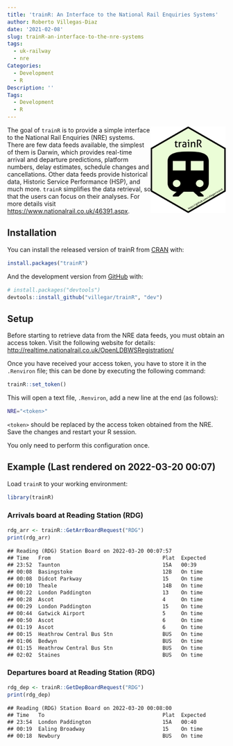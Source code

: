 ```yaml
---
title: 'trainR: An Interface to the National Rail Enquiries Systems'
author: Roberto Villegas-Diaz
date: '2021-02-08'
slug: trainR-an-interface-to-the-nre-systems
tags:
  - uk-railway
  - nre
Categories:
  - Development
  - R
Description: ''
Tags:
  - Development
  - R
---
```


<img src="https://raw.githubusercontent.com/villegar/trainR/main/inst/images/logo.png" alt="logo" align="right" height=200px/>

The goal of `trainR` is to provide a simple interface to the 
National Rail Enquiries (NRE) systems. There are few data feeds 
available, the simplest of them is Darwin, which provides real-time 
arrival and departure predictions, platform numbers, delay estimates, 
schedule changes and cancellations. Other data feeds provide historical 
data, Historic Service Performance (HSP), and much more. `trainR` 
simplifies the data retrieval, so that the users can focus on their 
analyses. For more details visit 
https://www.nationalrail.co.uk/46391.aspx.

## Installation

You can install the released version of trainR from [CRAN](https://CRAN.R-project.org) with:

``` r
install.packages("trainR")
```

And the development version from [GitHub](https://github.com/) with:

``` r
# install.packages("devtools")
devtools::install_github("villegar/trainR", "dev")
```

## Setup
Before starting to retrieve data from the NRE data feeds, you must obtain an access token. 
Visit the following website for details: http://realtime.nationalrail.co.uk/OpenLDBWSRegistration/

Once you have received your access token, you have to store it in the `.Renviron` file; this can be 
done by executing the following command:


```r
trainR::set_token()
```

This will open a text file, `.Renviron`, add a new line at the end (as follows):

```bash
NRE="<token>"
```

`<token>` should be replaced by the access token obtained from the NRE. Save the changes and restart 
your R session.

You only need to perform this configuration once.

## Example (Last rendered on 2022-03-20 00:07)

Load `trainR` to your working environment:

```r
library(trainR)
```

### Arrivals board at Reading Station (RDG)


```r
rdg_arr <- trainR::GetArrBoardRequest("RDG")
print(rdg_arr)
```

```
## Reading (RDG) Station Board on 2022-03-20 00:07:57
## Time   From                                    Plat  Expected
## 23:52  Taunton                                 15A   00:39
## 00:08  Basingstoke                             12B   On time
## 00:08  Didcot Parkway                          15    On time
## 00:10  Theale                                  14B   On time
## 00:22  London Paddington                       13    On time
## 00:28  Ascot                                   4     On time
## 00:29  London Paddington                       15    On time
## 00:44  Gatwick Airport                         5     On time
## 00:50  Ascot                                   6     On time
## 01:19  Ascot                                   6     On time
## 00:15  Heathrow Central Bus Stn                BUS   On time
## 01:06  Bedwyn                                  BUS   On time
## 01:15  Heathrow Central Bus Stn                BUS   On time
## 02:02  Staines                                 BUS   On time
```

### Departures board at Reading Station (RDG)


```r
rdg_dep <- trainR::GetDepBoardRequest("RDG")
print(rdg_dep)
```

```
## Reading (RDG) Station Board on 2022-03-20 00:08:00
## Time   To                                      Plat  Expected
## 23:54  London Paddington                       15A   00:40
## 00:19  Ealing Broadway                         15    On time
## 00:18  Newbury                                 BUS   On time
```
